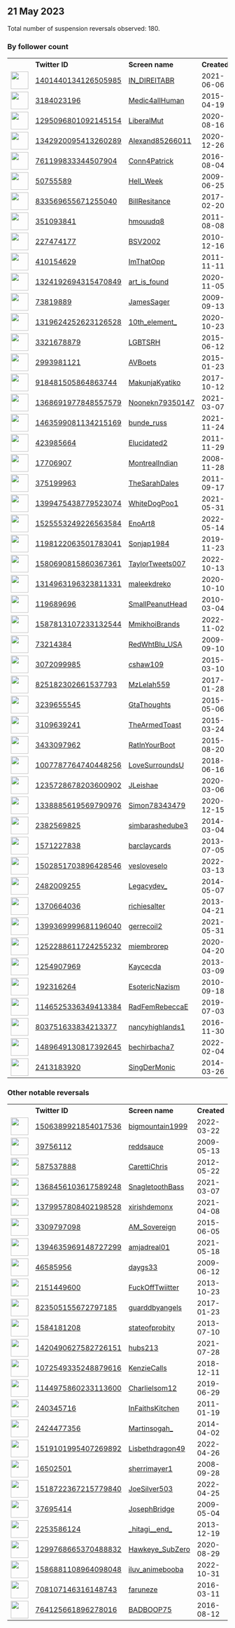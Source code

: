 
## 21 May 2023
Total number of suspension reversals observed: 180.

### By follower count
<table><tr><th></th><th align="left">Twitter ID</th><th align="left">Screen name</th>
<th align="left">Created</th><th align="left">Status</th><th align="left">Suspended</th><th align="left">Followers</th>
<tr><td><a href="https://pbs.twimg.com/profile_images/1659375692222431232/EMcedTbE_normal.jpg"><img src="https://pbs.twimg.com/profile_images/1659375692222431232/EMcedTbE_normal.jpg" width="40px" height="40px" align="center"/></a></td><td><a href="https://twitter.com/intent/user?user_id=1401440134126505985">1401440134126505985</a></td><td><a href="https://twitter.com/IN_DIREITABR">IN_DIREITABR</a></td><td>2021-06-06</td><td align="center"></td><td>2022-12-02</td><td>29555</td></tr>
<tr><td><a href="https://pbs.twimg.com/profile_images/1491519402336002060/8xxFxL4g_normal.jpg"><img src="https://pbs.twimg.com/profile_images/1491519402336002060/8xxFxL4g_normal.jpg" width="40px" height="40px" align="center"/></a></td><td><a href="https://twitter.com/intent/user?user_id=3184023196">3184023196</a></td><td><a href="https://twitter.com/Medic4allHuman">Medic4allHuman</a></td><td>2015-04-19</td><td align="center"></td><td>2022-07-17</td><td>26280</td></tr>
<tr><td><a href="https://pbs.twimg.com/profile_images/1656732754820714499/SM0r84gj_normal.jpg"><img src="https://pbs.twimg.com/profile_images/1656732754820714499/SM0r84gj_normal.jpg" width="40px" height="40px" align="center"/></a></td><td><a href="https://twitter.com/intent/user?user_id=1295096801092145154">1295096801092145154</a></td><td><a href="https://twitter.com/LiberalMut">LiberalMut</a></td><td>2020-08-16</td><td align="center"></td><td>2023-05-19</td><td>21833</td></tr>
<tr><td><a href="https://pbs.twimg.com/profile_images/1567966112427479042/c_5TC_IV_normal.jpg"><img src="https://pbs.twimg.com/profile_images/1567966112427479042/c_5TC_IV_normal.jpg" width="40px" height="40px" align="center"/></a></td><td><a href="https://twitter.com/intent/user?user_id=1342920095413260289">1342920095413260289</a></td><td><a href="https://twitter.com/Alexand85266011">Alexand85266011</a></td><td>2020-12-26</td><td align="center"></td><td>2023-05-12</td><td>7221</td></tr>
<tr><td><a href="https://pbs.twimg.com/profile_images/1551104298926440454/Fwh48mF0_normal.jpg"><img src="https://pbs.twimg.com/profile_images/1551104298926440454/Fwh48mF0_normal.jpg" width="40px" height="40px" align="center"/></a></td><td><a href="https://twitter.com/intent/user?user_id=761199833344507904">761199833344507904</a></td><td><a href="https://twitter.com/Conn4Patrick">Conn4Patrick</a></td><td>2016-08-04</td><td align="center"></td><td>2022-12-08</td><td>6274</td></tr>
<tr><td><a href="https://pbs.twimg.com/profile_images/1660756545037107200/ZDywjxMB_normal.jpg"><img src="https://pbs.twimg.com/profile_images/1660756545037107200/ZDywjxMB_normal.jpg" width="40px" height="40px" align="center"/></a></td><td><a href="https://twitter.com/intent/user?user_id=50755589">50755589</a></td><td><a href="https://twitter.com/Hell_Week">Hell_Week</a></td><td>2009-06-25</td><td align="center"></td><td></td><td>5621</td></tr>
<tr><td><a href="https://pbs.twimg.com/profile_images/1248705118897397763/iKxpe5OF_normal.jpg"><img src="https://pbs.twimg.com/profile_images/1248705118897397763/iKxpe5OF_normal.jpg" width="40px" height="40px" align="center"/></a></td><td><a href="https://twitter.com/intent/user?user_id=833569655671255040">833569655671255040</a></td><td><a href="https://twitter.com/BillResitance">BillResitance</a></td><td>2017-02-20</td><td align="center"></td><td></td><td>5298</td></tr>
<tr><td><a href="https://pbs.twimg.com/profile_images/1660323721964404736/tGRSOQdg_normal.jpg"><img src="https://pbs.twimg.com/profile_images/1660323721964404736/tGRSOQdg_normal.jpg" width="40px" height="40px" align="center"/></a></td><td><a href="https://twitter.com/intent/user?user_id=351093841">351093841</a></td><td><a href="https://twitter.com/hmouudq8">hmouudq8</a></td><td>2011-08-08</td><td align="center"></td><td>2022-08-26</td><td>4911</td></tr>
<tr><td><a href="https://pbs.twimg.com/profile_images/1329269911777001474/OkCYZUy6_normal.jpg"><img src="https://pbs.twimg.com/profile_images/1329269911777001474/OkCYZUy6_normal.jpg" width="40px" height="40px" align="center"/></a></td><td><a href="https://twitter.com/intent/user?user_id=227474177">227474177</a></td><td><a href="https://twitter.com/BSV2002">BSV2002</a></td><td>2010-12-16</td><td align="center"></td><td></td><td>4609</td></tr>
<tr><td><a href="https://pbs.twimg.com/profile_images/1329586128215740424/j9vvrPIO_normal.jpg"><img src="https://pbs.twimg.com/profile_images/1329586128215740424/j9vvrPIO_normal.jpg" width="40px" height="40px" align="center"/></a></td><td><a href="https://twitter.com/intent/user?user_id=410154629">410154629</a></td><td><a href="https://twitter.com/ImThatOpp">ImThatOpp</a></td><td>2011-11-11</td><td align="center"></td><td></td><td>4222</td></tr>
<tr><td><a href="https://pbs.twimg.com/profile_images/1424600602059972608/7Q0Br5Qv_normal.jpg"><img src="https://pbs.twimg.com/profile_images/1424600602059972608/7Q0Br5Qv_normal.jpg" width="40px" height="40px" align="center"/></a></td><td><a href="https://twitter.com/intent/user?user_id=1324192694315470849">1324192694315470849</a></td><td><a href="https://twitter.com/art_is_found">art_is_found</a></td><td>2020-11-05</td><td align="center"></td><td></td><td>3680</td></tr>
<tr><td><a href="https://pbs.twimg.com/profile_images/1436464375632732170/ZEEMnd8K_normal.jpg"><img src="https://pbs.twimg.com/profile_images/1436464375632732170/ZEEMnd8K_normal.jpg" width="40px" height="40px" align="center"/></a></td><td><a href="https://twitter.com/intent/user?user_id=73819889">73819889</a></td><td><a href="https://twitter.com/JamesSager">JamesSager</a></td><td>2009-09-13</td><td align="center"></td><td>2022-06-05</td><td>3412</td></tr>
<tr><td><a href="https://pbs.twimg.com/profile_images/1660315604945911808/DlcZtZ-R_normal.jpg"><img src="https://pbs.twimg.com/profile_images/1660315604945911808/DlcZtZ-R_normal.jpg" width="40px" height="40px" align="center"/></a></td><td><a href="https://twitter.com/intent/user?user_id=1319624252623126528">1319624252623126528</a></td><td><a href="https://twitter.com/10th_element_">10th_element_</a></td><td>2020-10-23</td><td align="center"></td><td>2022-03-15</td><td>3407</td></tr>
<tr><td><a href="https://pbs.twimg.com/profile_images/1536833606848593923/S_cM9VLt_normal.jpg"><img src="https://pbs.twimg.com/profile_images/1536833606848593923/S_cM9VLt_normal.jpg" width="40px" height="40px" align="center"/></a></td><td><a href="https://twitter.com/intent/user?user_id=3321678879">3321678879</a></td><td><a href="https://twitter.com/LGBTSRH">LGBTSRH</a></td><td>2015-06-12</td><td align="center">🔒</td><td>2022-11-13</td><td>2855</td></tr>
<tr><td><a href="https://pbs.twimg.com/profile_images/1481354579665166341/xlybS-XP_normal.jpg"><img src="https://pbs.twimg.com/profile_images/1481354579665166341/xlybS-XP_normal.jpg" width="40px" height="40px" align="center"/></a></td><td><a href="https://twitter.com/intent/user?user_id=2993981121">2993981121</a></td><td><a href="https://twitter.com/AVBoets">AVBoets</a></td><td>2015-01-23</td><td align="center"></td><td>2022-09-10</td><td>2838</td></tr>
<tr><td><a href="https://pbs.twimg.com/profile_images/1517894131275685889/55K9YuWq_normal.jpg"><img src="https://pbs.twimg.com/profile_images/1517894131275685889/55K9YuWq_normal.jpg" width="40px" height="40px" align="center"/></a></td><td><a href="https://twitter.com/intent/user?user_id=918481505864863744">918481505864863744</a></td><td><a href="https://twitter.com/MakunjaKyatiko">MakunjaKyatiko</a></td><td>2017-10-12</td><td align="center"></td><td>2023-05-11</td><td>2545</td></tr>
<tr><td><a href="https://pbs.twimg.com/profile_images/1645945541333856258/wIRe4_u__normal.jpg"><img src="https://pbs.twimg.com/profile_images/1645945541333856258/wIRe4_u__normal.jpg" width="40px" height="40px" align="center"/></a></td><td><a href="https://twitter.com/intent/user?user_id=1368691977848557579">1368691977848557579</a></td><td><a href="https://twitter.com/Noonekn79350147">Noonekn79350147</a></td><td>2021-03-07</td><td align="center"></td><td>2023-04-19</td><td>2392</td></tr>
<tr><td><a href="https://pbs.twimg.com/profile_images/1641859137058271232/2Ka8pfOP_normal.jpg"><img src="https://pbs.twimg.com/profile_images/1641859137058271232/2Ka8pfOP_normal.jpg" width="40px" height="40px" align="center"/></a></td><td><a href="https://twitter.com/intent/user?user_id=1463599081134215169">1463599081134215169</a></td><td><a href="https://twitter.com/bunde_russ">bunde_russ</a></td><td>2021-11-24</td><td align="center"></td><td>2023-05-12</td><td>2193</td></tr>
<tr><td><a href="https://pbs.twimg.com/profile_images/1659583411584106502/PYAClgbx_normal.jpg"><img src="https://pbs.twimg.com/profile_images/1659583411584106502/PYAClgbx_normal.jpg" width="40px" height="40px" align="center"/></a></td><td><a href="https://twitter.com/intent/user?user_id=423985664">423985664</a></td><td><a href="https://twitter.com/Elucidated2">Elucidated2</a></td><td>2011-11-29</td><td align="center"></td><td></td><td>2135</td></tr>
<tr><td><a href="https://pbs.twimg.com/profile_images/725424233346519041/QqirJsPc_normal.jpg"><img src="https://pbs.twimg.com/profile_images/725424233346519041/QqirJsPc_normal.jpg" width="40px" height="40px" align="center"/></a></td><td><a href="https://twitter.com/intent/user?user_id=17706907">17706907</a></td><td><a href="https://twitter.com/MontrealIndian">MontrealIndian</a></td><td>2008-11-28</td><td align="center"></td><td>2022-12-13</td><td>2122</td></tr>
<tr><td><a href="https://pbs.twimg.com/profile_images/1416510239181099010/ejo55Yq-_normal.jpg"><img src="https://pbs.twimg.com/profile_images/1416510239181099010/ejo55Yq-_normal.jpg" width="40px" height="40px" align="center"/></a></td><td><a href="https://twitter.com/intent/user?user_id=375199963">375199963</a></td><td><a href="https://twitter.com/TheSarahDales">TheSarahDales</a></td><td>2011-09-17</td><td align="center"></td><td>2022-12-13</td><td>2109</td></tr>
<tr><td><a href="https://pbs.twimg.com/profile_images/1561491804687458304/Elp6s_lA_normal.jpg"><img src="https://pbs.twimg.com/profile_images/1561491804687458304/Elp6s_lA_normal.jpg" width="40px" height="40px" align="center"/></a></td><td><a href="https://twitter.com/intent/user?user_id=1399475438779523074">1399475438779523074</a></td><td><a href="https://twitter.com/WhiteDogPoo1">WhiteDogPoo1</a></td><td>2021-05-31</td><td align="center"></td><td>2022-09-08</td><td>2105</td></tr>
<tr><td><a href="https://pbs.twimg.com/profile_images/1609336312644919296/ektB8ut__normal.jpg"><img src="https://pbs.twimg.com/profile_images/1609336312644919296/ektB8ut__normal.jpg" width="40px" height="40px" align="center"/></a></td><td><a href="https://twitter.com/intent/user?user_id=1525553249226563584">1525553249226563584</a></td><td><a href="https://twitter.com/EnoArt8">EnoArt8</a></td><td>2022-05-14</td><td align="center"></td><td>2023-01-21</td><td>2076</td></tr>
<tr><td><a href="https://pbs.twimg.com/profile_images/1659723198387351554/tT_CTsYt_normal.jpg"><img src="https://pbs.twimg.com/profile_images/1659723198387351554/tT_CTsYt_normal.jpg" width="40px" height="40px" align="center"/></a></td><td><a href="https://twitter.com/intent/user?user_id=1198122063501783041">1198122063501783041</a></td><td><a href="https://twitter.com/Sonjap1984">Sonjap1984</a></td><td>2019-11-23</td><td align="center"></td><td>2022-09-10</td><td>2033</td></tr>
<tr><td><a href="https://pbs.twimg.com/profile_images/1660153844356251649/QXD4CXa3_normal.jpg"><img src="https://pbs.twimg.com/profile_images/1660153844356251649/QXD4CXa3_normal.jpg" width="40px" height="40px" align="center"/></a></td><td><a href="https://twitter.com/intent/user?user_id=1580690815860367361">1580690815860367361</a></td><td><a href="https://twitter.com/TaylorTweets007">TaylorTweets007</a></td><td>2022-10-13</td><td align="center"></td><td>2023-04-24</td><td>1723</td></tr>
<tr><td><a href="https://pbs.twimg.com/profile_images/1451346591479119876/jJSm-YhW_normal.jpg"><img src="https://pbs.twimg.com/profile_images/1451346591479119876/jJSm-YhW_normal.jpg" width="40px" height="40px" align="center"/></a></td><td><a href="https://twitter.com/intent/user?user_id=1314963196323811331">1314963196323811331</a></td><td><a href="https://twitter.com/maleekdreko">maleekdreko</a></td><td>2020-10-10</td><td align="center"></td><td>2022-09-18</td><td>1535</td></tr>
<tr><td><a href="https://pbs.twimg.com/profile_images/1652644888603770882/PzgAgqpO_normal.jpg"><img src="https://pbs.twimg.com/profile_images/1652644888603770882/PzgAgqpO_normal.jpg" width="40px" height="40px" align="center"/></a></td><td><a href="https://twitter.com/intent/user?user_id=119689696">119689696</a></td><td><a href="https://twitter.com/SmallPeanutHead">SmallPeanutHead</a></td><td>2010-03-04</td><td align="center"></td><td>2023-03-31</td><td>1505</td></tr>
<tr><td><a href="https://pbs.twimg.com/profile_images/1587814640859467776/FXJTvVAm_normal.jpg"><img src="https://pbs.twimg.com/profile_images/1587814640859467776/FXJTvVAm_normal.jpg" width="40px" height="40px" align="center"/></a></td><td><a href="https://twitter.com/intent/user?user_id=1587813107233132544">1587813107233132544</a></td><td><a href="https://twitter.com/MmikhoiBrands">MmikhoiBrands</a></td><td>2022-11-02</td><td align="center"></td><td>2023-05-03</td><td>1494</td></tr>
<tr><td><a href="https://pbs.twimg.com/profile_images/882227731475419138/lTNn76cu_normal.jpg"><img src="https://pbs.twimg.com/profile_images/882227731475419138/lTNn76cu_normal.jpg" width="40px" height="40px" align="center"/></a></td><td><a href="https://twitter.com/intent/user?user_id=73214384">73214384</a></td><td><a href="https://twitter.com/RedWhtBlu_USA">RedWhtBlu_USA</a></td><td>2009-09-10</td><td align="center"></td><td></td><td>1488</td></tr>
<tr><td><a href="https://pbs.twimg.com/profile_images/1207864699477344256/2QuhY4kJ_normal.jpg"><img src="https://pbs.twimg.com/profile_images/1207864699477344256/2QuhY4kJ_normal.jpg" width="40px" height="40px" align="center"/></a></td><td><a href="https://twitter.com/intent/user?user_id=3072099985">3072099985</a></td><td><a href="https://twitter.com/cshaw109">cshaw109</a></td><td>2015-03-10</td><td align="center"></td><td></td><td>1463</td></tr>
<tr><td><a href="https://pbs.twimg.com/profile_images/1394180330735620096/2c5GWSyx_normal.jpg"><img src="https://pbs.twimg.com/profile_images/1394180330735620096/2c5GWSyx_normal.jpg" width="40px" height="40px" align="center"/></a></td><td><a href="https://twitter.com/intent/user?user_id=825182302661537793">825182302661537793</a></td><td><a href="https://twitter.com/MzLelah559">MzLelah559</a></td><td>2017-01-28</td><td align="center"></td><td>2023-05-09</td><td>1398</td></tr>
<tr><td><a href="https://pbs.twimg.com/profile_images/843620031204417537/F70zup1J_normal.jpg"><img src="https://pbs.twimg.com/profile_images/843620031204417537/F70zup1J_normal.jpg" width="40px" height="40px" align="center"/></a></td><td><a href="https://twitter.com/intent/user?user_id=3239655545">3239655545</a></td><td><a href="https://twitter.com/GtaThoughts">GtaThoughts</a></td><td>2015-05-06</td><td align="center"></td><td></td><td>1389</td></tr>
<tr><td><a href="https://pbs.twimg.com/profile_images/862413675843420160/rzPRFRCA_normal.jpg"><img src="https://pbs.twimg.com/profile_images/862413675843420160/rzPRFRCA_normal.jpg" width="40px" height="40px" align="center"/></a></td><td><a href="https://twitter.com/intent/user?user_id=3109639241">3109639241</a></td><td><a href="https://twitter.com/TheArmedToast">TheArmedToast</a></td><td>2015-03-24</td><td align="center"></td><td></td><td>1265</td></tr>
<tr><td><a href="https://pbs.twimg.com/profile_images/1142034107507101696/TPamTSNp_normal.png"><img src="https://pbs.twimg.com/profile_images/1142034107507101696/TPamTSNp_normal.png" width="40px" height="40px" align="center"/></a></td><td><a href="https://twitter.com/intent/user?user_id=3433097962">3433097962</a></td><td><a href="https://twitter.com/RatInYourBoot">RatInYourBoot</a></td><td>2015-08-20</td><td align="center"></td><td></td><td>1206</td></tr>
<tr><td><a href="https://pbs.twimg.com/profile_images/1339539689733283846/bvSYDV6U_normal.jpg"><img src="https://pbs.twimg.com/profile_images/1339539689733283846/bvSYDV6U_normal.jpg" width="40px" height="40px" align="center"/></a></td><td><a href="https://twitter.com/intent/user?user_id=1007787764740448256">1007787764740448256</a></td><td><a href="https://twitter.com/LoveSurroundsU">LoveSurroundsU</a></td><td>2018-06-16</td><td align="center">🔒</td><td></td><td>1176</td></tr>
<tr><td><a href="https://pbs.twimg.com/profile_images/1275435702189260800/SZr4FYeP_normal.jpg"><img src="https://pbs.twimg.com/profile_images/1275435702189260800/SZr4FYeP_normal.jpg" width="40px" height="40px" align="center"/></a></td><td><a href="https://twitter.com/intent/user?user_id=1235728678203600902">1235728678203600902</a></td><td><a href="https://twitter.com/JLeishae">JLeishae</a></td><td>2020-03-06</td><td align="center"></td><td>2022-07-09</td><td>1146</td></tr>
<tr><td><a href="https://pbs.twimg.com/profile_images/1343852675742490624/zZk1KHO0_normal.jpg"><img src="https://pbs.twimg.com/profile_images/1343852675742490624/zZk1KHO0_normal.jpg" width="40px" height="40px" align="center"/></a></td><td><a href="https://twitter.com/intent/user?user_id=1338885619569790976">1338885619569790976</a></td><td><a href="https://twitter.com/Simon78343479">Simon78343479</a></td><td>2020-12-15</td><td align="center"></td><td>2023-05-12</td><td>1051</td></tr>
<tr><td><a href="https://pbs.twimg.com/profile_images/1605150807053172739/AsMTuUGF_normal.jpg"><img src="https://pbs.twimg.com/profile_images/1605150807053172739/AsMTuUGF_normal.jpg" width="40px" height="40px" align="center"/></a></td><td><a href="https://twitter.com/intent/user?user_id=2382569825">2382569825</a></td><td><a href="https://twitter.com/simbarashedube3">simbarashedube3</a></td><td>2014-03-04</td><td align="center"></td><td>2023-03-20</td><td>1046</td></tr>
<tr><td><a href="https://pbs.twimg.com/profile_images/1017104263007391750/pO8beI2k_normal.jpg"><img src="https://pbs.twimg.com/profile_images/1017104263007391750/pO8beI2k_normal.jpg" width="40px" height="40px" align="center"/></a></td><td><a href="https://twitter.com/intent/user?user_id=1571227838">1571227838</a></td><td><a href="https://twitter.com/barclaycards">barclaycards</a></td><td>2013-07-05</td><td align="center"></td><td></td><td>948</td></tr>
<tr><td><a href="https://pbs.twimg.com/profile_images/1502851965482680327/46uKWFVt_normal.jpg"><img src="https://pbs.twimg.com/profile_images/1502851965482680327/46uKWFVt_normal.jpg" width="40px" height="40px" align="center"/></a></td><td><a href="https://twitter.com/intent/user?user_id=1502851703896428546">1502851703896428546</a></td><td><a href="https://twitter.com/vesloveselo">vesloveselo</a></td><td>2022-03-13</td><td align="center"></td><td>2022-08-17</td><td>948</td></tr>
<tr><td><a href="https://pbs.twimg.com/profile_images/1064449560960032770/wyA1e9pW_normal.jpg"><img src="https://pbs.twimg.com/profile_images/1064449560960032770/wyA1e9pW_normal.jpg" width="40px" height="40px" align="center"/></a></td><td><a href="https://twitter.com/intent/user?user_id=2482009255">2482009255</a></td><td><a href="https://twitter.com/Legacydev_">Legacydev_</a></td><td>2014-05-07</td><td align="center"></td><td></td><td>945</td></tr>
<tr><td><a href="https://pbs.twimg.com/profile_images/514794251926781952/GqUCQlcj_normal.jpeg"><img src="https://pbs.twimg.com/profile_images/514794251926781952/GqUCQlcj_normal.jpeg" width="40px" height="40px" align="center"/></a></td><td><a href="https://twitter.com/intent/user?user_id=1370664036">1370664036</a></td><td><a href="https://twitter.com/richiesalter">richiesalter</a></td><td>2013-04-21</td><td align="center"></td><td></td><td>937</td></tr>
<tr><td><a href="https://abs.twimg.com/sticky/default_profile_images/default_profile_normal.png"><img src="https://abs.twimg.com/sticky/default_profile_images/default_profile_normal.png" width="40px" height="40px" align="center"/></a></td><td><a href="https://twitter.com/intent/user?user_id=1399369999681196040">1399369999681196040</a></td><td><a href="https://twitter.com/gerrecoil2">gerrecoil2</a></td><td>2021-05-31</td><td align="center"></td><td>2022-09-28</td><td>877</td></tr>
<tr><td><a href="https://pbs.twimg.com/profile_images/1252290980398747650/HT7Ifxll_normal.jpg"><img src="https://pbs.twimg.com/profile_images/1252290980398747650/HT7Ifxll_normal.jpg" width="40px" height="40px" align="center"/></a></td><td><a href="https://twitter.com/intent/user?user_id=1252288611724255232">1252288611724255232</a></td><td><a href="https://twitter.com/miembrorep">miembrorep</a></td><td>2020-04-20</td><td align="center"></td><td>2022-05-19</td><td>836</td></tr>
<tr><td><a href="https://pbs.twimg.com/profile_images/3358455919/e01f7bdb2e12e91cb0ec73201fb29613_normal.jpeg"><img src="https://pbs.twimg.com/profile_images/3358455919/e01f7bdb2e12e91cb0ec73201fb29613_normal.jpeg" width="40px" height="40px" align="center"/></a></td><td><a href="https://twitter.com/intent/user?user_id=1254907969">1254907969</a></td><td><a href="https://twitter.com/Kaycecda">Kaycecda</a></td><td>2013-03-09</td><td align="center"></td><td>2022-10-29</td><td>827</td></tr>
<tr><td><a href="https://pbs.twimg.com/profile_images/1660119777262850049/Sz5RWJD4_normal.jpg"><img src="https://pbs.twimg.com/profile_images/1660119777262850049/Sz5RWJD4_normal.jpg" width="40px" height="40px" align="center"/></a></td><td><a href="https://twitter.com/intent/user?user_id=192316264">192316264</a></td><td><a href="https://twitter.com/EsotericNazism">EsotericNazism</a></td><td>2010-09-18</td><td align="center"></td><td>2023-05-20</td><td>814</td></tr>
<tr><td><a href="https://pbs.twimg.com/profile_images/1180883227633999872/D48KntnV_normal.jpg"><img src="https://pbs.twimg.com/profile_images/1180883227633999872/D48KntnV_normal.jpg" width="40px" height="40px" align="center"/></a></td><td><a href="https://twitter.com/intent/user?user_id=1146525336349413384">1146525336349413384</a></td><td><a href="https://twitter.com/RadFemRebeccaE">RadFemRebeccaE</a></td><td>2019-07-03</td><td align="center"></td><td></td><td>754</td></tr>
<tr><td><a href="https://pbs.twimg.com/profile_images/1221573790854832128/4u6wgQct_normal.jpg"><img src="https://pbs.twimg.com/profile_images/1221573790854832128/4u6wgQct_normal.jpg" width="40px" height="40px" align="center"/></a></td><td><a href="https://twitter.com/intent/user?user_id=803751633834213377">803751633834213377</a></td><td><a href="https://twitter.com/nancyhighlands1">nancyhighlands1</a></td><td>2016-11-30</td><td align="center"></td><td></td><td>732</td></tr>
<tr><td><a href="https://pbs.twimg.com/profile_images/1492570227325943808/l9VeuHJT_normal.jpg"><img src="https://pbs.twimg.com/profile_images/1492570227325943808/l9VeuHJT_normal.jpg" width="40px" height="40px" align="center"/></a></td><td><a href="https://twitter.com/intent/user?user_id=1489649130817392645">1489649130817392645</a></td><td><a href="https://twitter.com/bechirbacha7">bechirbacha7</a></td><td>2022-02-04</td><td align="center"></td><td>2023-04-14</td><td>543</td></tr>
<tr><td><a href="https://pbs.twimg.com/profile_images/1508971568029970435/6KG9uzi-_normal.jpg"><img src="https://pbs.twimg.com/profile_images/1508971568029970435/6KG9uzi-_normal.jpg" width="40px" height="40px" align="center"/></a></td><td><a href="https://twitter.com/intent/user?user_id=2413183920">2413183920</a></td><td><a href="https://twitter.com/SingDerMonic">SingDerMonic</a></td><td>2014-03-26</td><td align="center"></td><td>2022-06-10</td><td>541</td></tr>
</table>

### Other notable reversals
<table><tr><th></th><th align="left">Twitter ID</th><th align="left">Screen name</th>
<th align="left">Created</th><th align="left">Status</th><th align="left">Suspended</th><th align="left">Followers</th>
<tr><td><a href="https://pbs.twimg.com/profile_images/1660803494960349186/jBklac1n_normal.jpg"><img src="https://pbs.twimg.com/profile_images/1660803494960349186/jBklac1n_normal.jpg" width="40px" height="40px" align="center"/></a></td><td><a href="https://twitter.com/intent/user?user_id=1506389921854017536">1506389921854017536</a></td><td><a href="https://twitter.com/bigmountain1999">bigmountain1999</a></td><td>2022-03-22</td><td align="center"></td><td>2022-12-16</td><td>26</td></tr>
<tr><td><a href="https://pbs.twimg.com/profile_images/958050426980417536/Mbx7c1F__normal.jpg"><img src="https://pbs.twimg.com/profile_images/958050426980417536/Mbx7c1F__normal.jpg" width="40px" height="40px" align="center"/></a></td><td><a href="https://twitter.com/intent/user?user_id=39756112">39756112</a></td><td><a href="https://twitter.com/reddsauce">reddsauce</a></td><td>2009-05-13</td><td align="center"></td><td>2022-11-28</td><td>65</td></tr>
<tr><td><a href="https://pbs.twimg.com/profile_images/526566088411078656/IC6PRSX3_normal.png"><img src="https://pbs.twimg.com/profile_images/526566088411078656/IC6PRSX3_normal.png" width="40px" height="40px" align="center"/></a></td><td><a href="https://twitter.com/intent/user?user_id=587537888">587537888</a></td><td><a href="https://twitter.com/CarettiChris">CarettiChris</a></td><td>2012-05-22</td><td align="center">🔒</td><td>2023-05-05</td><td>48</td></tr>
<tr><td><a href="https://pbs.twimg.com/profile_images/1368457720953716736/NAFPNePV_normal.jpg"><img src="https://pbs.twimg.com/profile_images/1368457720953716736/NAFPNePV_normal.jpg" width="40px" height="40px" align="center"/></a></td><td><a href="https://twitter.com/intent/user?user_id=1368456103617589248">1368456103617589248</a></td><td><a href="https://twitter.com/SnagletoothBass">SnagletoothBass</a></td><td>2021-03-07</td><td align="center"></td><td>2022-11-07</td><td>24</td></tr>
<tr><td><a href="https://pbs.twimg.com/profile_images/1470223200990736388/OqSNJHxT_normal.jpg"><img src="https://pbs.twimg.com/profile_images/1470223200990736388/OqSNJHxT_normal.jpg" width="40px" height="40px" align="center"/></a></td><td><a href="https://twitter.com/intent/user?user_id=1379957808402198528">1379957808402198528</a></td><td><a href="https://twitter.com/xirishdemonx">xirishdemonx</a></td><td>2021-04-08</td><td align="center">🔒</td><td>2022-11-06</td><td>19</td></tr>
<tr><td><a href="https://pbs.twimg.com/profile_images/1659833255737147392/q2jxf6ce_normal.jpg"><img src="https://pbs.twimg.com/profile_images/1659833255737147392/q2jxf6ce_normal.jpg" width="40px" height="40px" align="center"/></a></td><td><a href="https://twitter.com/intent/user?user_id=3309797098">3309797098</a></td><td><a href="https://twitter.com/AM_Sovereign">AM_Sovereign</a></td><td>2015-06-05</td><td align="center"></td><td>2023-05-17</td><td>77</td></tr>
<tr><td><a href="https://pbs.twimg.com/profile_images/1394636136203620357/9jjx6X0p_normal.png"><img src="https://pbs.twimg.com/profile_images/1394636136203620357/9jjx6X0p_normal.png" width="40px" height="40px" align="center"/></a></td><td><a href="https://twitter.com/intent/user?user_id=1394635969148727299">1394635969148727299</a></td><td><a href="https://twitter.com/amjadreal01">amjadreal01</a></td><td>2021-05-18</td><td align="center"></td><td>2023-05-17</td><td>355</td></tr>
<tr><td><a href="https://pbs.twimg.com/profile_images/1660667987874189313/bEXvLM3G_normal.jpg"><img src="https://pbs.twimg.com/profile_images/1660667987874189313/bEXvLM3G_normal.jpg" width="40px" height="40px" align="center"/></a></td><td><a href="https://twitter.com/intent/user?user_id=46585956">46585956</a></td><td><a href="https://twitter.com/daygs33">daygs33</a></td><td>2009-06-12</td><td align="center"></td><td>2023-03-30</td><td>185</td></tr>
<tr><td><a href="https://pbs.twimg.com/profile_images/809503080035270656/lPTM9uVx_normal.jpg"><img src="https://pbs.twimg.com/profile_images/809503080035270656/lPTM9uVx_normal.jpg" width="40px" height="40px" align="center"/></a></td><td><a href="https://twitter.com/intent/user?user_id=2151449600">2151449600</a></td><td><a href="https://twitter.com/FuckOffTwiitter">FuckOffTwiitter</a></td><td>2013-10-23</td><td align="center"></td><td>2023-04-27</td><td>18</td></tr>
<tr><td><a href="https://pbs.twimg.com/profile_images/974649121855320064/8KxEAqkZ_normal.jpg"><img src="https://pbs.twimg.com/profile_images/974649121855320064/8KxEAqkZ_normal.jpg" width="40px" height="40px" align="center"/></a></td><td><a href="https://twitter.com/intent/user?user_id=823505155672797185">823505155672797185</a></td><td><a href="https://twitter.com/guarddbyangels">guarddbyangels</a></td><td>2017-01-23</td><td align="center"></td><td>2022-11-29</td><td>164</td></tr>
<tr><td><a href="https://pbs.twimg.com/profile_images/1533265404457459712/a2x5R-mR_normal.jpg"><img src="https://pbs.twimg.com/profile_images/1533265404457459712/a2x5R-mR_normal.jpg" width="40px" height="40px" align="center"/></a></td><td><a href="https://twitter.com/intent/user?user_id=1584181208">1584181208</a></td><td><a href="https://twitter.com/stateofprobity">stateofprobity</a></td><td>2013-07-10</td><td align="center"></td><td>2022-12-03</td><td>0</td></tr>
<tr><td><a href="https://pbs.twimg.com/profile_images/1468196215749754890/Akb7vFaP_normal.jpg"><img src="https://pbs.twimg.com/profile_images/1468196215749754890/Akb7vFaP_normal.jpg" width="40px" height="40px" align="center"/></a></td><td><a href="https://twitter.com/intent/user?user_id=1420490627582726151">1420490627582726151</a></td><td><a href="https://twitter.com/hubs213">hubs213</a></td><td>2021-07-28</td><td align="center"></td><td>2022-12-05</td><td>1</td></tr>
<tr><td><a href="https://pbs.twimg.com/profile_images/1096486856596705280/x5fwtZMS_normal.png"><img src="https://pbs.twimg.com/profile_images/1096486856596705280/x5fwtZMS_normal.png" width="40px" height="40px" align="center"/></a></td><td><a href="https://twitter.com/intent/user?user_id=1072549335248879616">1072549335248879616</a></td><td><a href="https://twitter.com/KenzieCalls">KenzieCalls</a></td><td>2018-12-11</td><td align="center"></td><td>2023-05-15</td><td>246</td></tr>
<tr><td><a href="https://pbs.twimg.com/profile_images/1622714281325170688/9ynwzqb5_normal.png"><img src="https://pbs.twimg.com/profile_images/1622714281325170688/9ynwzqb5_normal.png" width="40px" height="40px" align="center"/></a></td><td><a href="https://twitter.com/intent/user?user_id=1144975860233113600">1144975860233113600</a></td><td><a href="https://twitter.com/CharlieIsom12">CharlieIsom12</a></td><td>2019-06-29</td><td align="center"></td><td>2023-02-22</td><td>0</td></tr>
<tr><td><a href="https://pbs.twimg.com/profile_images/1535595418796625922/c3ypMHFG_normal.jpg"><img src="https://pbs.twimg.com/profile_images/1535595418796625922/c3ypMHFG_normal.jpg" width="40px" height="40px" align="center"/></a></td><td><a href="https://twitter.com/intent/user?user_id=240345716">240345716</a></td><td><a href="https://twitter.com/InFaithsKitchen">InFaithsKitchen</a></td><td>2011-01-19</td><td align="center"></td><td>2022-12-23</td><td>35</td></tr>
<tr><td><a href="https://pbs.twimg.com/profile_images/1660401357344460802/qk4numB6_normal.jpg"><img src="https://pbs.twimg.com/profile_images/1660401357344460802/qk4numB6_normal.jpg" width="40px" height="40px" align="center"/></a></td><td><a href="https://twitter.com/intent/user?user_id=2424477356">2424477356</a></td><td><a href="https://twitter.com/Martinsogah_">Martinsogah_</a></td><td>2014-04-02</td><td align="center"></td><td>2022-12-26</td><td>148</td></tr>
<tr><td><a href="https://pbs.twimg.com/profile_images/1659175263236751363/4SnGhnL-_normal.jpg"><img src="https://pbs.twimg.com/profile_images/1659175263236751363/4SnGhnL-_normal.jpg" width="40px" height="40px" align="center"/></a></td><td><a href="https://twitter.com/intent/user?user_id=1519101995407269892">1519101995407269892</a></td><td><a href="https://twitter.com/Lisbethdragon49">Lisbethdragon49</a></td><td>2022-04-26</td><td align="center"></td><td>2023-03-26</td><td>7</td></tr>
<tr><td><a href="https://pbs.twimg.com/profile_images/826244103708909569/7njl26ie_normal.jpg"><img src="https://pbs.twimg.com/profile_images/826244103708909569/7njl26ie_normal.jpg" width="40px" height="40px" align="center"/></a></td><td><a href="https://twitter.com/intent/user?user_id=16502501">16502501</a></td><td><a href="https://twitter.com/sherrimayer1">sherrimayer1</a></td><td>2008-09-28</td><td align="center">🔒</td><td>2022-12-06</td><td>14</td></tr>
<tr><td><a href="https://pbs.twimg.com/profile_images/1659887549631041536/I207zs7M_normal.jpg"><img src="https://pbs.twimg.com/profile_images/1659887549631041536/I207zs7M_normal.jpg" width="40px" height="40px" align="center"/></a></td><td><a href="https://twitter.com/intent/user?user_id=1518722367215779840">1518722367215779840</a></td><td><a href="https://twitter.com/JoeSilver503">JoeSilver503</a></td><td>2022-04-25</td><td align="center"></td><td>2022-11-09</td><td>184</td></tr>
<tr><td><a href="https://pbs.twimg.com/profile_images/541119129336680448/88erIGOO_normal.jpeg"><img src="https://pbs.twimg.com/profile_images/541119129336680448/88erIGOO_normal.jpeg" width="40px" height="40px" align="center"/></a></td><td><a href="https://twitter.com/intent/user?user_id=37695414">37695414</a></td><td><a href="https://twitter.com/JosephBridge">JosephBridge</a></td><td>2009-05-04</td><td align="center"></td><td>2023-01-10</td><td>134</td></tr>
<tr><td><a href="https://pbs.twimg.com/profile_images/413677703670165504/UXrLSnVR_normal.jpeg"><img src="https://pbs.twimg.com/profile_images/413677703670165504/UXrLSnVR_normal.jpeg" width="40px" height="40px" align="center"/></a></td><td><a href="https://twitter.com/intent/user?user_id=2253586124">2253586124</a></td><td><a href="https://twitter.com/_hitagi__end_">_hitagi__end_</a></td><td>2013-12-19</td><td align="center"></td><td>2022-12-02</td><td>201</td></tr>
<tr><td><a href="https://pbs.twimg.com/profile_images/1300543159542460417/cKjW1YfQ_normal.jpg"><img src="https://pbs.twimg.com/profile_images/1300543159542460417/cKjW1YfQ_normal.jpg" width="40px" height="40px" align="center"/></a></td><td><a href="https://twitter.com/intent/user?user_id=1299768665370488832">1299768665370488832</a></td><td><a href="https://twitter.com/Hawkeye_SubZero">Hawkeye_SubZero</a></td><td>2020-08-29</td><td align="center"></td><td>2023-05-05</td><td>109</td></tr>
<tr><td><a href="https://pbs.twimg.com/profile_images/1586881981542899712/pKya6Rrg_normal.jpg"><img src="https://pbs.twimg.com/profile_images/1586881981542899712/pKya6Rrg_normal.jpg" width="40px" height="40px" align="center"/></a></td><td><a href="https://twitter.com/intent/user?user_id=1586881108964098048">1586881108964098048</a></td><td><a href="https://twitter.com/iluv_animebooba">iluv_animebooba</a></td><td>2022-10-31</td><td align="center"></td><td>2022-12-03</td><td>20</td></tr>
<tr><td><a href="https://pbs.twimg.com/profile_images/1643958056370176000/1g7x4eOh_normal.jpg"><img src="https://pbs.twimg.com/profile_images/1643958056370176000/1g7x4eOh_normal.jpg" width="40px" height="40px" align="center"/></a></td><td><a href="https://twitter.com/intent/user?user_id=708107146316148743">708107146316148743</a></td><td><a href="https://twitter.com/faruneze">faruneze</a></td><td>2016-03-11</td><td align="center"></td><td>2023-01-13</td><td>291</td></tr>
<tr><td><a href="https://pbs.twimg.com/profile_images/1278360217835769859/mYpRzZga_normal.jpg"><img src="https://pbs.twimg.com/profile_images/1278360217835769859/mYpRzZga_normal.jpg" width="40px" height="40px" align="center"/></a></td><td><a href="https://twitter.com/intent/user?user_id=764125661896278016">764125661896278016</a></td><td><a href="https://twitter.com/BADBOOP75">BADBOOP75</a></td><td>2016-08-12</td><td align="center"></td><td>2023-01-03</td><td>16</td></tr>
</table>
